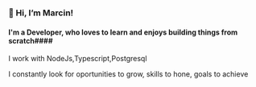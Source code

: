 ### 👋 Hi, I’m Marcin! ###
 #### I'm a Developer, who loves to learn and enjoys building things from scratch####
 
 I work with NodeJs,Typescript,Postgresql 
  
 I constantly look for oportunities to grow, skills to hone, goals to achieve
   
  <img src="https://github-readme-stats.vercel.app/api/top-langs/?username=marcin-nedza" alt=''/>
